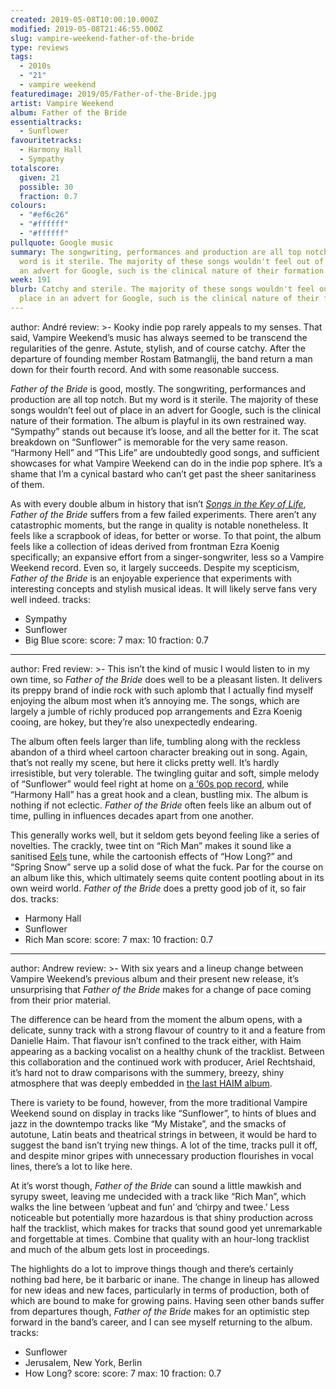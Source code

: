```yaml
---
created: 2019-05-08T10:00:10.000Z
modified: 2019-05-08T21:46:55.000Z
slug: vampire-weekend-father-of-the-bride
type: reviews
tags:
  - 2010s
  - "21"
  - vampire weekend
featuredimage: 2019/05/Father-of-the-Bride.jpg
artist: Vampire Weekend
album: Father of the Bride
essentialtracks:
  - Sunflower
favouritetracks:
  - Harmony Hall
  - Sympathy
totalscore:
  given: 21
  possible: 30
  fraction: 0.7
colours:
  - "#ef6c26"
  - "#ffffff"
  - "#ffffff"
pullquote: Google music
summary: The songwriting, performances and production are all top notch. But my
  word is it sterile. The majority of these songs wouldn't feel out of place in
  an advert for Google, such is the clinical nature of their formation.
week: 191
blurb: Catchy and sterile. The majority of these songs wouldn't feel out of
  place in an advert for Google, such is the clinical nature of their formation.
---
```

author: André
review: >-
  Kooky indie pop rarely appeals to my senses. That said, Vampire Weekend’s
  music has always seemed to be transcend the regularities of the genre. Astute,
  stylish, and of course catchy. After the departure of founding member Rostam
  Batmanglij, the band return a man down for their fourth record. And with some
  reasonable success.

  *Father of the Bride* is good, mostly. The songwriting, performances and production are all top notch. But my word is it sterile. The majority of these songs wouldn’t feel out of place in an advert for Google, such is the clinical nature of their formation. The album is playful in its own restrained way. “Sympathy” stands out because it’s loose, and all the better for it. The scat breakdown on “Sunflower” is memorable for the very same reason. “Harmony Hell” and “This Life” are undoubtedly good songs, and sufficient showcases for what Vampire Weekend can do in the indie pop sphere. It’s a shame that I’m a cynical bastard who can’t get past the sheer sanitariness of them.

  As with every double album in history that isn’t [*Songs in the Key of Life*](<https://audioxide.com/reviews/stevie-wonder-songs-in-the-key-of-life/>), *Father of the Bride* suffers from a few failed experiments. There aren’t any catastrophic moments, but the range in quality is notable nonetheless. It feels like a scrapbook of ideas, for better or worse. To that point, the album feels like a collection of ideas derived from frontman Ezra Koenig specifically; an expansive effort from a singer-songwriter, less so a Vampire Weekend record. Even so, it largely succeeds. Despite my scepticism, *Father of the Bride* is an enjoyable experience that experiments with interesting concepts and stylish musical ideas. It will likely serve fans very well indeed.
tracks:
  - Sympathy
  - ­­Sunflower
  - ­­Big Blue
score:
  score: 7
  max: 10
  fraction: 0.7
---
author: Fred
review: >-
  This isn’t the kind of music I would listen to in my own time, so *Father of
  the Bride* does well to be a pleasant listen. It delivers its preppy brand of
  indie rock with such aplomb that I actually find myself enjoying the album
  most when it’s annoying me. The songs, which are largely a jumble of richly
  produced pop arrangements and Ezra Koenig cooing, are hokey, but they’re also
  unexpectedly endearing.

  The album often feels larger than life, tumbling along with the reckless abandon of a third wheel cartoon character breaking out in song. Again, that’s not really my scene, but here it clicks pretty well. It’s hardly irresistible, but very tolerable. The twingling guitar and soft, simple melody of “Sunflower” would feel right at home on [a ‘60s pop record](<https://audioxide.com/reviews/the-beatles-revolver/>), while “Harmony Hall” has a great hook and a clean, bustling mix. The album is nothing if not eclectic. *Father of the Bride* often feels like an album out of time, pulling in influences decades apart from one another.

  This generally works well, but it seldom gets beyond feeling like a series of novelties. The crackly, twee tint on “Rich Man” makes it sound like a sanitised [Eels](<https://audioxide.com/reviews/eels-daisies-of-the-galaxy/>) tune, while the cartoonish effects of “How Long?” and “Spring Snow” serve up a solid dose of what the fuck. Par for the course on an album like this, which ultimately seems quite content pootling about in its own weird world. *Father of the Bride* does a pretty good job of it, so fair dos.
tracks:
  - Harmony Hall
  - ­­Sunflower
  - ­­Rich Man
score:
  score: 7
  max: 10
  fraction: 0.7
---
author: Andrew
review: >-
  With six years and a lineup change between Vampire Weekend’s previous album
  and their present new release, it’s unsurprising that *Father of the Bride*
  makes for a change of pace coming from their prior material.

  The difference can be heard from the moment the album opens, with a delicate, sunny track with a strong flavour of country to it and a feature from Danielle Haim. That flavour isn’t confined to the track either, with Haim appearing as a backing vocalist on a healthy chunk of the tracklist. Between this collaboration and the continued work with producer, Ariel Rechtshaid, it’s hard not to draw comparisons with the summery, breezy, shiny atmosphere that was deeply embedded in [the last HAIM album](<https://audioxide.com/reviews/haim-something-to-tell-you/>).

  There is variety to be found, however, from the more traditional Vampire Weekend sound on display in tracks like “Sunflower”, to hints of blues and jazz in the downtempo tracks like “My Mistake”, and the smacks of autotune, Latin beats and theatrical strings in between, it would be hard to suggest the band isn’t trying new things. A lot of the time, tracks pull it off, and despite minor gripes with unnecessary production flourishes in vocal lines, there’s a lot to like here.

  At it’s worst though, *Father of the Bride* can sound a little mawkish and syrupy sweet, leaving me undecided with a track like “Rich Man”, which walks the line between ‘upbeat and fun’ and ‘chirpy and twee.’ Less noticeable but potentially more hazardous is that shiny production across half the tracklist, which makes for tracks that sound good yet unremarkable and forgettable at times. Combine that quality with an hour-long tracklist and much of the album gets lost in proceedings.

  The highlights do a lot to improve things though and there’s certainly nothing bad here, be it barbaric or inane. The change in lineup has allowed for new ideas and new faces, particularly in terms of production, both of which are bound to make for growing pains. Having seen other bands suffer from departures though, *Father of the Bride* makes for an optimistic step forward in the band’s career, and I can see myself returning to the album.
tracks:
  - Sunflower
  - ­­Jerusalem, New York, Berlin
  - ­­How Long?
score:
  score: 7
  max: 10
  fraction: 0.7

